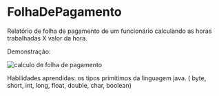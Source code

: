 # FolhaDePagamento

Relatório de folha de pagamento de um funcionário calculando as horas trabalhadas X valor da hora.


Demonstração:


![calculo de folha de pagamento](https://github.com/keisymars/FolhaDePagamento/assets/123252556/cd393e7c-e00f-4326-aab7-125f1dd36ca2)


Habilidades aprendidas: os tipos primitimos da linguagem java. 
( byte, short, int, long, float, double, char, boolean)
